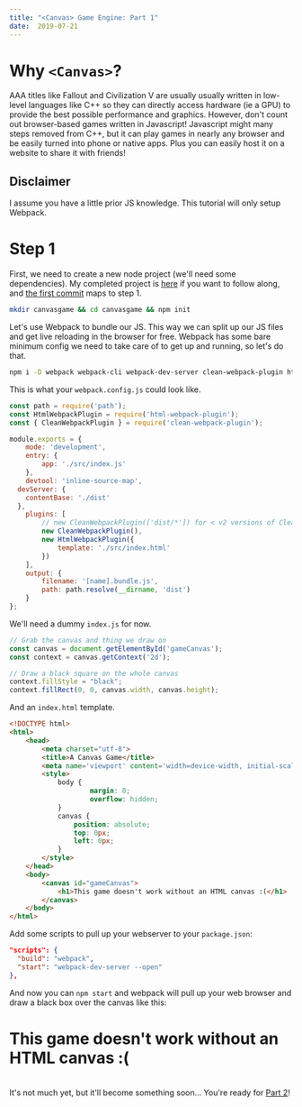 ```yaml
---
title: "<Canvas> Game Engine: Part 1"
date:  2019-07-21
---
```


# Why `<Canvas>`?
AAA titles like Fallout and Civilization V are usually usually written in low-level languages like C++ so they can directly access hardware (ie a GPU) to provide the best possible performance and graphics. However, don't count out browser-based games written in Javascript! Javascript might many steps removed from C++, but it can play games in nearly any browser and be easily turned into phone or native apps. Plus you can easily host it on a website to share it with friends!

## Disclaimer
I assume you have a little prior JS knowledge. This tutorial will only setup Webpack.

# Step 1
First, we need to create a new node project (we'll need some dependencies). My completed project is [here](github.com/thesmartwon/canvasgame) if you want to follow along, and [the first commit]() maps to step 1.

```sh
mkdir canvasgame && cd canvasgame && npm init
```

Let's use Webpack to bundle our JS. This way we can split up our JS files and get live reloading in the browser for free. Webpack has some bare minimum config we need to take care of to get up and running, so let's do that.

```sh
npm i -D webpack webpack-cli webpack-dev-server clean-webpack-plugin html-webpack-plugin
```

This is what your `webpack.config.js` could look like.
```js
const path = require('path');
const HtmlWebpackPlugin = require('html-webpack-plugin');
const { CleanWebpackPlugin } = require('clean-webpack-plugin');

module.exports = {
	mode: 'development',
	entry: {
		app: './src/index.js'
	},
	devtool: 'inline-source-map',
  devServer: {
    contentBase: './dist'
  },
	plugins: [
		// new CleanWebpackPlugin(['dist/*']) for < v2 versions of CleanWebpackPlugin
		new CleanWebpackPlugin(),
		new HtmlWebpackPlugin({
			template: './src/index.html'
		})
	],
	output: {
		filename: '[name].bundle.js',
		path: path.resolve(__dirname, 'dist')
	}
};
```

We'll need a dummy `index.js` for now.
```js
// Grab the canvas and thing we draw on
const canvas = document.getElementById('gameCanvas');
const context = canvas.getContext('2d');

// Draw a black square on the whole canvas
context.fillStyle = "black";
context.fillRect(0, 0, canvas.width, canvas.height);
```

And an `index.html` template.
```html
<!DOCTYPE html>
<html>
	<head>
		<meta charset="utf-8">
		<title>A Canvas Game</title>
		<meta name='viewport' content='width=device-width, initial-scale=1, maximum-scale=1, minimum-scale=1, user-scalable=no' />
		<style>
			body {
					margin: 0;
					overflow: hidden;
			}
			canvas {
				position: absolute;
				top: 0px;
				left: 0px;
			}
		</style>
	</head>
	<body>
		<canvas id="gameCanvas">
			<h1>This game doesn't work without an HTML canvas :(</h1>
		</canvas>
	</body>
</html>
```

Add some scripts to pull up your webserver to your `package.json`:

```json
"scripts": {
  "build": "webpack",
  "start": "webpack-dev-server --open"
},
```

And now you can `npm start` and webpack will pull up your web browser and draw a black box over the canvas like this:

<canvas id="gameCanvas">
  <h1>This game doesn't work without an HTML canvas :(</h1>
</canvas>

<br />
It's not much yet, but it'll become something soon... You're ready for <a href="./part-2">Part 2</a>!

